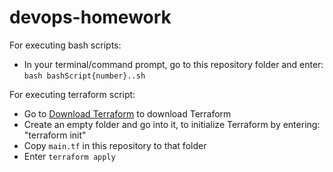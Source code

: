 # devops-homework

For executing bash scripts:
* In your terminal/command prompt, go to this repository folder and enter: `bash bashScript{number}..sh`

For executing terraform script:
* Go to [Download Terraform](https://www.terraform.io/downloads.html) to download Terraform
* Create an empty folder and go into it, to initialize Terraform by entering: "terraform init"
* Copy `main.tf` in this repository to that folder
* Enter `terraform apply`
